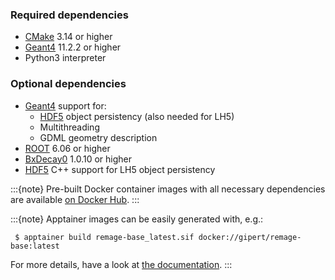 ### Required dependencies

- [CMake] 3.14 or higher
- [Geant4] 11.2.2 or higher
- Python3 interpreter

### Optional dependencies

- [Geant4] support for:
  - [HDF5] object persistency (also needed for LH5)
  - Multithreading
  - GDML geometry description
- [ROOT] 6.06 or higher
- [BxDecay0] 1.0.10 or higher
- [HDF5] C++ support for LH5 object persistency

:::{note} Pre-built Docker container images with all necessary dependencies are
available [on Docker Hub](https://hub.docker.com/r/gipert/remage-base).
:::

:::{note} Apptainer images can be easily generated with, e.g.:

```console
 $ apptainer build remage-base_latest.sif docker://gipert/remage-base:latest
```

For more details, have a look at
[the documentation](https://apptainer.org/docs/user/main/build_a_container.html).
:::

[CMake]: https://cmake.org
[BxDecay0]: https://github.com/BxCppDev/bxdecay0
[Geant4]: https://geant4.web.cern.ch
[HDF5]: https://www.hdfgroup.org/solutions/hdf5
[ROOT]: https://root.cern.ch
